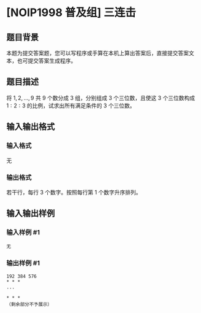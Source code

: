 # [NOIP1998 普及组] 三连击

## 题目背景

本题为提交答案题，您可以写程序或手算在本机上算出答案后，直接提交答案文本，也可提交答案生成程序。

## 题目描述

将 $1, 2, \ldots , 9$ 共 $9$ 个数分成 $3$ 组，分别组成 $3$ 个三位数，且使这 $3$ 个三位数构成 $1 : 2 : 3$
的比例，试求出所有满足条件的 $3$ 个三位数。

## 输入输出格式

### 输入格式

  

无

### 输出格式

  

若干行，每行 $3$ 个数字。按照每行第 $1$ 个数字升序排列。

## 输入输出样例

### 输入样例 #1

    
    
    无

### 输出样例 #1

    
    
    192 384 576
    * * *
    ...
    
    * * *
    （剩余部分不予展示）


